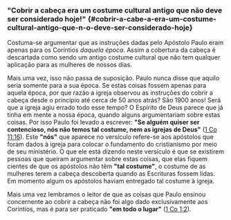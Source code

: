### &quot;Cobrir a cabeça era um costume cultural antigo que não deve ser considerado hoje!&quot; {#cobrir-a-cabe-a-era-um-costume-cultural-antigo-que-n-o-deve-ser-considerado-hoje}

Costuma-se argumentar que as instruções dadas pelo Apóstolo Paulo eram apenas para os Coríntios _daquela época_. Assim a cobertura da cabeça é descartada como sendo um antigo costume cultural que não tem qualquer aplicação para as mulheres de nossos dias.

Mais uma vez, isso não passa de suposição. Paulo nunca disse que aquilo seria somente para a sua época. Se estas coisas fossem apenas para aquela época, por que razão a igreja observou as instruções do cobrir a cabeça desde o princípio até cerca de 50 anos atrás? São 1900 anos! Será que a igreja agiu errado todo esse tempo? O Espírito de Deus parece que já tinha em mente a nossa época, quando alguns argumentariam sobre estas coisas. Por isso Paulo foi levado a escrever: **&quot;Se alguém quiser ser contencioso, nós não temos tal costume, nem as igrejas de Deus&quot;** ([1 Co 11:16](http://bibliaonline.com.br/acf/1co/11/16)). Este **&quot;nós&quot;** que aparece no versículo refere-se aos apóstolos que foram dados à igreja para colocar o fundamento do cristianismo por meio de seu ministério. O que ele está dizendo neste versículo é que se existirem pessoas que queiram argumentar sobre estas coisas, que elas fiquem cientes de que os apóstolos não têm **&quot;tal costume&quot;**, o costume de as mulheres terem a cabeça descoberta quando as Escrituras fossem lidas. Em momento algum os apóstolos haviam entregado tal costume à igreja.

Mais uma vez lembramos o leitor de que as coisas que Paulo ensinou concernente ao cobrir a cabeça não foi algo dado exclusivamente aos Coríntios, mas é para ser praticado **&quot;em todo o lugar&quot;** ([1 Co 1:2](http://bibliaonline.com.br/acf/1co/1/2)).